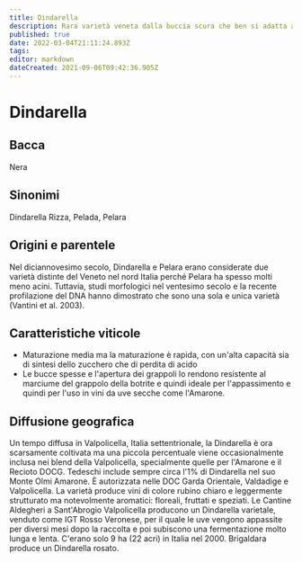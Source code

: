 ```yaml
---
title: Dindarella
description: Rara varietà veneta dalla buccia scura che ben si adatta a stili di vino da uve appassite.
published: true
date: 2022-03-04T21:11:24.893Z
tags: 
editor: markdown
dateCreated: 2021-09-06T09:42:36.905Z
---
```


# Dindarella

## Bacca
Nera
## Sinonimi
Dindarella Rizza, Pelada, Pelara

## Origini e parentele
Nel diciannovesimo secolo, Dindarella e Pelara erano considerate due varietà distinte del Veneto nel nord Italia perché Pelara ha spesso molti meno acini. Tuttavia, studi morfologici nel ventesimo secolo e la recente profilazione del DNA hanno dimostrato che sono una sola e unica varietà (Vantini et al. 2003).

## Caratteristiche viticole
- Maturazione media ma la maturazione è rapida, con un'alta capacità sia di sintesi dello zucchero che di perdita di acido
- Le bucce spesse e l'apertura dei grappoli lo rendono resistente al marciume del grappolo della botrite e quindi ideale per l'appassimento e quindi per l'uso in vini da uve secche come l'Amarone.

## Diffusione geografica
Un tempo diffusa in Valpolicella, Italia settentrionale, la Dindarella è ora scarsamente coltivata ma una piccola percentuale viene occasionalmente inclusa nei blend della Valpolicella, specialmente quelle per l'Amarone e il Recioto DOCG. Tedeschi include sempre circa l'1% di Dindarella nel suo Monte Olmi Amarone. È autorizzata nelle DOC Garda Orientale, Valdadige e Valpolicella. La varietà produce vini di colore rubino chiaro e leggermente strutturato ma notevolmente aromatici: floreali, fruttati e speziati. Le Cantine Aldegheri a Sant'Abrogio Valpolicella producono un Dindarella varietale, venduto come IGT Rosso Veronese, per il quale le uve vengono appassite per diversi mesi dopo la raccolta e poi subiscono una fermentazione molto lunga e lenta. C'erano solo 9 ha (22 acri) in Italia nel 2000. Brigaldara produce un Dindarella rosato.
